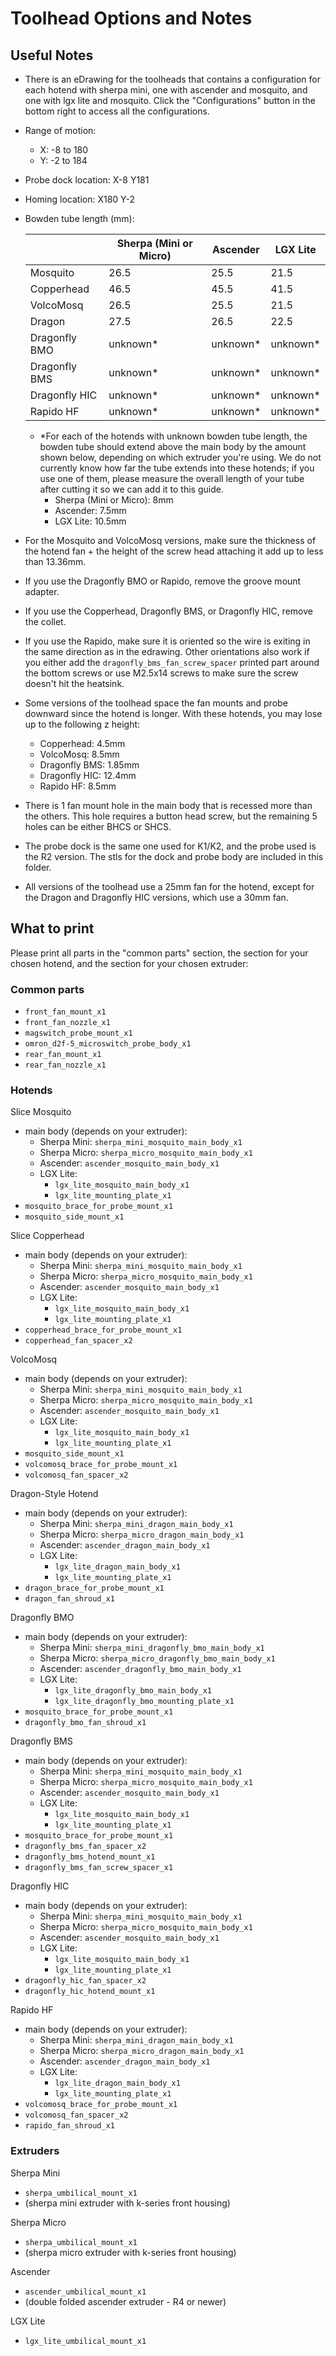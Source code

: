 # Toolhead Options and Notes

## Useful Notes

- There is an eDrawing for the toolheads that contains a configuration for each hotend with sherpa mini, one with ascender and mosquito, and one with lgx lite and mosquito. Click the "Configurations" button in the bottom right to access all the configurations.
- Range of motion:
    - X: -8 to 180
    - Y: -2 to 184
- Probe dock location: X-8 Y181
- Homing location: X180 Y-2
- Bowden tube length (mm):

    |               | Sherpa (Mini or Micro)  | Ascender  | LGX Lite  |
    | ---           | ---                     | ---       | ---       |
    | Mosquito      | 26.5                    | 25.5      | 21.5      |
    | Copperhead    | 46.5                    | 45.5      | 41.5      |
    | VolcoMosq     | 26.5                    | 25.5      | 21.5      |
    | Dragon        | 27.5                    | 26.5      | 22.5      |
    | Dragonfly BMO | unknown*                | unknown*  | unknown*  |
    | Dragonfly BMS | unknown*                | unknown*  | unknown*  |
    | Dragonfly HIC | unknown*                | unknown*  | unknown*  |
    | Rapido HF     | unknown*                | unknown*  | unknown*  |
    
    - *For each of the hotends with unknown bowden tube length, the bowden tube should extend above the main body by the amount shown below, depending on which extruder you're using. We do not currently know how far the tube extends into these hotends; if you use one of them, please measure the overall length of your tube after cutting it so we can add it to this guide.
      - Sherpa (Mini or Micro): 8mm
      - Ascender: 7.5mm
      - LGX Lite: 10.5mm

- For the Mosquito and VolcoMosq versions, make sure the thickness of the hotend fan + the height of the screw head attaching it add up to less than 13.36mm.
- If you use the Dragonfly BMO or Rapido, remove the groove mount adapter.
- If you use the Copperhead, Dragonfly BMS, or Dragonfly HIC, remove the collet.
- If you use the Rapido, make sure it is oriented so the wire is exiting in the same direction as in the edrawing. Other orientations also work if you either add the `dragonfly_bms_fan_screw_spacer` printed part around the bottom screws or use M2.5x14 screws to make sure the screw doesn't hit the heatsink.
- Some versions of the toolhead space the fan mounts and probe downward since the hotend is longer. With these hotends, you may lose up to the following z height:
    - Copperhead: 4.5mm
    - VolcoMosq: 8.5mm
    - Dragonfly BMS: 1.85mm
    - Dragonfly HIC: 12.4mm
    - Rapido HF: 8.5mm
- There is 1 fan mount hole in the main body that is recessed more than the others. This hole requires a button head screw, but the remaining 5 holes can be either BHCS or SHCS.
- The probe dock is the same one used for K1/K2, and the probe used is the R2 version. The stls for the dock and probe body are included in this folder.
- All versions of the toolhead use a 25mm fan for the hotend, except for the Dragon and Dragonfly HIC versions, which use a 30mm fan.

## What to print

Please print all parts in the "common parts" section, the section for your chosen hotend, and the section for your chosen extruder:

### Common parts

- `front_fan_mount_x1`
- `front_fan_nozzle_x1`
- `magswitch_probe_mount_x1`
- `omron_d2f-5_microswitch_probe_body_x1`
- `rear_fan_mount_x1`
- `rear_fan_nozzle_x1`

### Hotends

Slice Mosquito
- main body (depends on your extruder):
  - Sherpa Mini: `sherpa_mini_mosquito_main_body_x1`
  - Sherpa Micro: `sherpa_micro_mosquito_main_body_x1`
  - Ascender: `ascender_mosquito_main_body_x1`
  - LGX Lite:
    - `lgx_lite_mosquito_main_body_x1`
    - `lgx_lite_mounting_plate_x1`
- `mosquito_brace_for_probe_mount_x1`
- `mosquito_side_mount_x1`

Slice Copperhead
- main body (depends on your extruder):
  - Sherpa Mini: `sherpa_mini_mosquito_main_body_x1`
  - Sherpa Micro: `sherpa_micro_mosquito_main_body_x1`
  - Ascender: `ascender_mosquito_main_body_x1`
  - LGX Lite:
    - `lgx_lite_mosquito_main_body_x1`
    - `lgx_lite_mounting_plate_x1`
- `copperhead_brace_for_probe_mount_x1`
- `copperhead_fan_spacer_x2`

VolcoMosq
- main body (depends on your extruder):
  - Sherpa Mini: `sherpa_mini_mosquito_main_body_x1`
  - Sherpa Micro: `sherpa_micro_mosquito_main_body_x1`
  - Ascender: `ascender_mosquito_main_body_x1`
  - LGX Lite:
    - `lgx_lite_mosquito_main_body_x1`
    - `lgx_lite_mounting_plate_x1`
- `mosquito_side_mount_x1`
- `volcomosq_brace_for_probe_mount_x1`
- `volcomosq_fan_spacer_x2`

Dragon-Style Hotend
- main body (depends on your extruder):
  - Sherpa Mini: `sherpa_mini_dragon_main_body_x1`
  - Sherpa Micro: `sherpa_micro_dragon_main_body_x1`
  - Ascender: `ascender_dragon_main_body_x1`
  - LGX Lite:
    - `lgx_lite_dragon_main_body_x1`
    - `lgx_lite_mounting_plate_x1`
- `dragon_brace_for_probe_mount_x1`
- `dragon_fan_shroud_x1`

Dragonfly BMO
- main body (depends on your extruder):
  - Sherpa Mini: `sherpa_mini_dragonfly_bmo_main_body_x1`
  - Sherpa Micro: `sherpa_micro_dragonfly_bmo_main_body_x1`
  - Ascender: `ascender_dragonfly_bmo_main_body_x1`
  - LGX Lite:
    - `lgx_lite_dragonfly_bmo_main_body_x1`
    - `lgx_lite_dragonfly_bmo_mounting_plate_x1`
- `mosquito_brace_for_probe_mount_x1`
- `dragonfly_bmo_fan_shroud_x1`

Dragonfly BMS
- main body (depends on your extruder):
  - Sherpa Mini: `sherpa_mini_mosquito_main_body_x1`
  - Sherpa Micro: `sherpa_micro_mosquito_main_body_x1`
  - Ascender: `ascender_mosquito_main_body_x1`
  - LGX Lite:
    - `lgx_lite_mosquito_main_body_x1`
    - `lgx_lite_mounting_plate_x1`
- `mosquito_brace_for_probe_mount_x1`
- `dragonfly_bms_fan_spacer_x2`
- `dragonfly_bms_hotend_mount_x1`
- `dragonfly_bms_fan_screw_spacer_x1`

Dragonfly HIC
- main body (depends on your extruder):
  - Sherpa Mini: `sherpa_mini_mosquito_main_body_x1`
  - Sherpa Micro: `sherpa_micro_mosquito_main_body_x1`
  - Ascender: `ascender_mosquito_main_body_x1`
  - LGX Lite:
    - `lgx_lite_mosquito_main_body_x1`
    - `lgx_lite_mounting_plate_x1`
- `dragonfly_hic_fan_spacer_x2`
- `dragonfly_hic_hotend_mount_x1`

Rapido HF
- main body (depends on your extruder):
  - Sherpa Mini: `sherpa_mini_dragon_main_body_x1`
  - Sherpa Micro: `sherpa_micro_dragon_main_body_x1`
  - Ascender: `ascender_dragon_main_body_x1`
  - LGX Lite:
    - `lgx_lite_dragon_main_body_x1`
    - `lgx_lite_mounting_plate_x1`
- `volcomosq_brace_for_probe_mount_x1`
- `volcomosq_fan_spacer_x2`
- `rapido_fan_shroud_x1`

### Extruders

Sherpa Mini
- `sherpa_umbilical_mount_x1`
- (sherpa mini extruder with k-series front housing)

Sherpa Micro
- `sherpa_umbilical_mount_x1`
- (sherpa micro extruder with k-series front housing)

Ascender
- `ascender_umbilical_mount_x1`
- (double folded ascender extruder - R4 or newer)

LGX Lite
- `lgx_lite_umbilical_mount_x1`